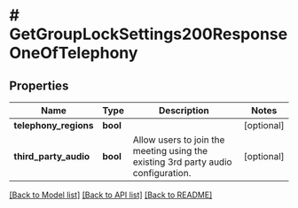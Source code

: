 # # GetGroupLockSettings200ResponseOneOfTelephony

## Properties

Name | Type | Description | Notes
------------ | ------------- | ------------- | -------------
**telephony_regions** | **bool** |  | [optional]
**third_party_audio** | **bool** | Allow users to join the meeting using the existing 3rd party audio configuration. | [optional]

[[Back to Model list]](../../README.md#models) [[Back to API list]](../../README.md#endpoints) [[Back to README]](../../README.md)
